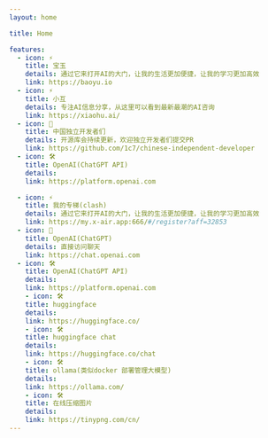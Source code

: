 ```yaml
---
layout: home

title: Home

features:
  - icon: ⚡️ 
    title: 宝玉
    details: 通过它来打开AI的大门，让我的生活更加便捷，让我的学习更加高效
    link: https://baoyu.io
  - icon: ⚡️ 
    title: 小互
    details: 专注AI信息分享，从这里可以看到最新最潮的AI咨询
    link: https://xiaohu.ai/
  - icon: 🖖
    title: 中国独立开发者们
    details: 开源库会持续更新，欢迎独立开发者们提交PR
    link: https://github.com/1c7/chinese-independent-developer
  - icon: 🛠️
    title: OpenAI(ChatGPT API)
    details: 
    link: https://platform.openai.com

  - icon: ⚡️ 
    title: 我的专梯(clash)
    details: 通过它来打开AI的大门，让我的生活更加便捷，让我的学习更加高效
    link: https://my.x-air.app:666/#/register?aff=32853
  - icon: 🖖
    title: OpenAI(ChatGPT)
    details: 直接访问聊天
    link: https://chat.openai.com
  - icon: 🛠️
    title: OpenAI(ChatGPT API)
    details: 
    link: https://platform.openai.com
    - icon: 🛠️
    title: huggingface
    details: 
    link: https://huggingface.co/
    - icon: 🛠️
    title: huggingface chat
    details: 
    link: https://huggingface.co/chat
    - icon: 🛠️
    title: ollama(类似docker 部署管理大模型)
    details: 
    link: https://ollama.com/
    - icon: 🛠️
    title: 在线压缩图片
    details: 
    link: https://tinypng.com/cn/
---
```



